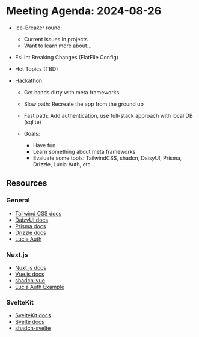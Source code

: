 # Meeting Agenda: 2024-08-26

- Ice-Breaker round:

  - Current issues in projects
  - Want to learn more about...

- EsLint Breaking Changes (FlatFile Config)

- Hot Topics (TBD)

- Hackathon:

  - Get hands dirty with meta frameworks
  - Slow path: Recreate the app from the ground up
  - Fast path: Add authentication, use full-stack approach with local DB (sqlite)

  - Goals:
    - Have fun
    - Learn something about meta frameworks
    - Evaluate some tools: TailwindCSS, shadcn, DaisyUI, Prisma, Drizzle, Lucia Auth, etc.

## Resources

### General

- [Tailwind CSS docs](https://tailwindcss.com)
- [DaizyUI docs](https://daisyui.com/)
- [Prisma docs](https://www.prisma.io/)
- [Drizzle docs](https://orm.drizzle.team/)
- [Lucia Auth](https://v2.lucia-auth.com/)

### Nuxt.js

- [Nuxt.js docs](https://nuxtjs.org)
- [Vue.js docs](https://vuejs.org)
- [shadcn-vue](https://www.shadcn-vue.com/)
- [Lucia Auth Example](https://stackblitz.com/github/lucia-auth/examples/tree/main/nuxt/username-and-passwords)

### SvelteKit

- [SvelteKit docs](https://kit.svelte.dev)
- [Svelte docs](https://svelte.dev)
- [shadcn-svelte](https://www.shadcn-svelte.com/)
